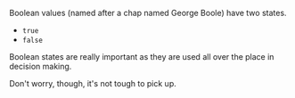 Boolean values (named after a chap named George Boole) have two states.

- `true`
- `false`

Boolean states are really important as they are used all over the place in decision making.

Don't worry, though, it's not tough to pick up.